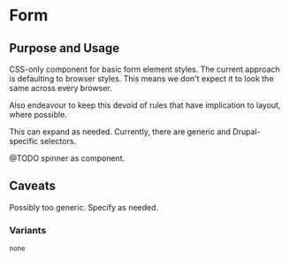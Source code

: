 # Form

## Purpose and Usage
CSS-only component for basic form element styles.
The current approach is defaulting to browser styles. This means we don't expect
it to look the same across every browser.

Also endeavour to keep this devoid of rules that have implication to layout,
where possible.

This can expand as needed. Currently, there are generic and Drupal-specific
selectors.

@TODO spinner as component.

## Caveats
Possibly too generic. Specify as needed.

### Variants

```
none

```
